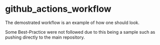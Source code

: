 # github_actions_workflow

The demostrated workflow is an example of how one should look.

Some Best-Practice were not followed due to this being a sample such as pushing directly to the main repository.
